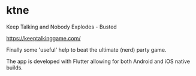 # ktne

Keep Talking and Nobody Explodes - Busted

https://keeptalkinggame.com/

Finally some 'useful' help to beat the ultimate (nerd) party game.

The app is developed with Flutter allowing for both Android and iOS native builds.
